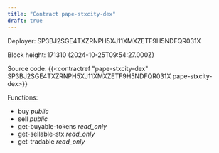 ```yaml
---
title: "Contract pape-stxcity-dex"
draft: true
---
```

Deployer: SP3BJ2SGE4TXZRNPH5XJ11XMXZETF9H5NDFQR031X


 



Block height: 171310 (2024-10-25T09:54:27.000Z)

Source code: {{<contractref "pape-stxcity-dex" SP3BJ2SGE4TXZRNPH5XJ11XMXZETF9H5NDFQR031X pape-stxcity-dex>}}

Functions:

* buy _public_
* sell _public_
* get-buyable-tokens _read_only_
* get-sellable-stx _read_only_
* get-tradable _read_only_
